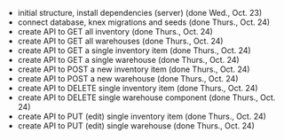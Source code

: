 - initial structure, install dependencies (server) (done Wed., Oct. 23)
- connect database, knex migrations and seeds (done Thurs., Oct. 24)
- create API to GET all inventory (done Thurs., Oct. 24)
- create API to GET all warehouses (done Thurs., Oct. 24)
- create API to GET a single inventory item (done Thurs., Oct. 24)
- create API to GET a single warehouse (done Thurs., Oct. 24)
- create API to POST a new inventory item (done Thurs., Oct. 24)
- create API to POST a new warehouse (done Thurs., Oct. 24)
- create API to DELETE single inventory item (done Thurs., Oct. 24)
- create API to DELETE single warehouse component (done Thurs., Oct. 24)
- create API to PUT (edit) single inventory item (done Thurs., Oct. 24)
- create API to PUT (edit) single warehouse (done Thurs., Oct. 24)